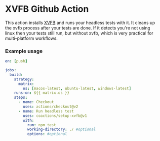 # XVFB Github Action

This action installs [XVFB](http://elementalselenium.com/tips/38-headless) and runs your headless tests with it. It cleans up the xvfb process after your tests are done. If it detects you're not using linux then your tests still run, but without xvfb, which is very practical for multi-platform workflows.

### Example usage

```yml
on: [push]

jobs:
  build:
    strategy:
      matrix:
        os: [macos-latest, ubuntu-latest, windows-latest]
    runs-on: ${{ matrix.os }}
    steps:
      - name: Checkout
        uses: actions/checkout@v2
      - name: Run headless test
        uses: coactions/setup-xvfb@v1
        with:
          run: npm test
          working-directory: ./ #optional
          options: #optional
```
